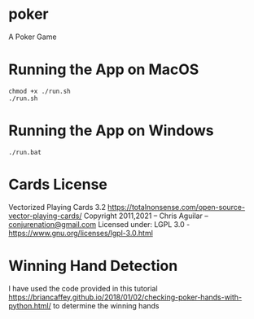 # poker
A Poker Game

# Running the App on MacOS
```
chmod +x ./run.sh
./run.sh
```

# Running the App on Windows
```
./run.bat
```



# Cards License
Vectorized Playing Cards 3.2
https://totalnonsense.com/open-source-vector-playing-cards/
Copyright 2011,2021 – Chris Aguilar – conjurenation@gmail.com
Licensed under: LGPL 3.0 - https://www.gnu.org/licenses/lgpl-3.0.html

# Winning Hand Detection
I have used the code provided in this tutorial https://briancaffey.github.io/2018/01/02/checking-poker-hands-with-python.html/ to determine the winning hands

